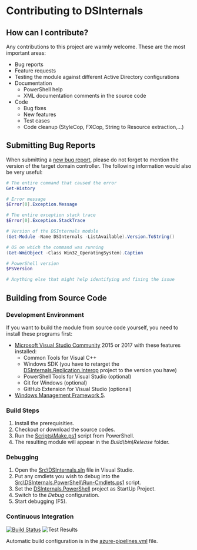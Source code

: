 # Contributing to DSInternals

## How can I contribute?

Any contributions to this project are warmly welcome. These are the most important areas:
- Bug reports
- Feature requests
- Testing the module against different Active Directory configurations
- Documentation
    * PowerShell help
    * XML documentation comments in the source code
- Code
    * Bug fixes
    * New features
    * Test cases
    * Code cleanup (StyleCop, FXCop, String to Resource extraction,...)

## Submitting Bug Reports

When submitting a [new bug report](https://github.com/MichaelGrafnetter/DSInternals/issues), please do not forget to mention the version of the target domain controller. The following information would also be very useful:

```powershell
# The entire command that caused the error
Get-History

# Error message
$Error[0].Exception.Message

# The entire exception stack trace
$Error[0].Exception.StackTrace

# Version of the DSInternals module
(Get-Module -Name DSInternals -ListAvailable).Version.ToString()

# OS on which the command was running
(Get-WmiObject -Class Win32_OperatingSystem).Caption

# PowerShell version
$PSVersion

# Anything else that might help identifying and fixing the issue
```

## Building from Source Code

### Development Environment

If you want to build the module from source code yourself, you need to install these programs first:
- [Microsoft Visual Studio Community](https://www.visualstudio.com/en-us/products/visual-studio-community-vs.aspx) 2015 or 2017 with these features installed:
   * Common Tools for Visual C++
   * Windows SDK (you have to retarget the [DSInternals.Replication.Interop](../Src/DSInternals.Replication.Interop/DSInternals.Replication.Interop.vcxproj) project to the version you have)
   * PowerShell Tools for Visual Studio (optional)
   * Git for Windows (optional)
   * GitHub Extension for Visual Studio (optional)
- [Windows Management Framework 5](https://www.microsoft.com/en-us/download/details.aspx?id=50395).

### Build Steps
1. Install the prerequisities.
2. Checkout or download the source codes.
3. Run the [Scripts\Make.ps1](../Scripts/Make.ps1) script from PowerShell.
4. The resulting module will appear in the *Build\bin\Release* folder.

### Debugging

1. Open the [Src\DSInternals.sln](../Src/DSInternals.sln) file in Visual Studio.
2. Put any cmdlets you wish to debug into the [Src\DSInternals.PowerShell\Run-Cmdlets.ps1](../Src/DSInternals.PowerShell/Run-Cmdlets.ps1) script.
3. Set the [DSInternals.PowerShell](../Src/DSInternals.PowerShell/DSInternals.PowerShell.csproj) project as StartUp Project.
4. Switch to the _Debug_ configuration.
5. Start debugging (F5).

### Continuous Integration

[![Build Status](https://dev.azure.com/DSInternals/DSInternals%20CI/_apis/build/status/MichaelGrafnetter.DSInternals?branchName=master&jobName=Release)](https://dev.azure.com/DSInternals/DSInternals%20CI/_build/latest?definitionId=2?branchName=master)
![Test Results](https://img.shields.io/azure-devops/tests/DSInternals/DSInternals%20CI/2.svg?label=Test%20Results&logo=azuredevops)

Automatic build configuration is in the [azure-pipelines.yml](../azure-pipelines.yml) file.
